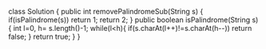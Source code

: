 class Solution {
public int removePalindromeSub(String s) {
if(isPalindrome(s))
return 1;
return 2;
}
public boolean isPalindrome(String s){
int l=0, h= s.length()-1;
while(l<h){
if(s.charAt(l++)!=s.charAt(h--))
return false;
}
return true;
}
}
